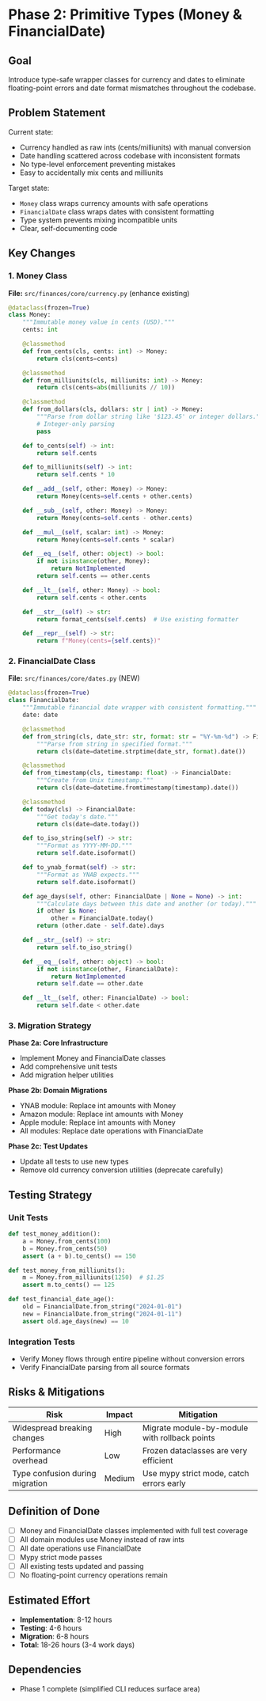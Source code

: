 # Phase 2: Primitive Types (Money & FinancialDate)

## Goal

Introduce type-safe wrapper classes for currency and dates to eliminate floating-point
errors and date format mismatches throughout the codebase.

## Problem Statement

Current state:
- Currency handled as raw ints (cents/milliunits) with manual conversion
- Date handling scattered across codebase with inconsistent formats
- No type-level enforcement preventing mistakes
- Easy to accidentally mix cents and milliunits

Target state:
- `Money` class wraps currency amounts with safe operations
- `FinancialDate` class wraps dates with consistent formatting
- Type system prevents mixing incompatible units
- Clear, self-documenting code

## Key Changes

### 1. Money Class

**File:** `src/finances/core/currency.py` (enhance existing)

```python
@dataclass(frozen=True)
class Money:
    """Immutable money value in cents (USD)."""
    cents: int

    @classmethod
    def from_cents(cls, cents: int) -> Money:
        return cls(cents=cents)

    @classmethod
    def from_milliunits(cls, milliunits: int) -> Money:
        return cls(cents=abs(milliunits // 10))

    @classmethod
    def from_dollars(cls, dollars: str | int) -> Money:
        """Parse from dollar string like '$123.45' or integer dollars."""
        # Integer-only parsing
        pass

    def to_cents(self) -> int:
        return self.cents

    def to_milliunits(self) -> int:
        return self.cents * 10

    def __add__(self, other: Money) -> Money:
        return Money(cents=self.cents + other.cents)

    def __sub__(self, other: Money) -> Money:
        return Money(cents=self.cents - other.cents)

    def __mul__(self, scalar: int) -> Money:
        return Money(cents=self.cents * scalar)

    def __eq__(self, other: object) -> bool:
        if not isinstance(other, Money):
            return NotImplemented
        return self.cents == other.cents

    def __lt__(self, other: Money) -> bool:
        return self.cents < other.cents

    def __str__(self) -> str:
        return format_cents(self.cents)  # Use existing formatter

    def __repr__(self) -> str:
        return f"Money(cents={self.cents})"
```

### 2. FinancialDate Class

**File:** `src/finances/core/dates.py` (NEW)

```python
@dataclass(frozen=True)
class FinancialDate:
    """Immutable financial date wrapper with consistent formatting."""
    date: date

    @classmethod
    def from_string(cls, date_str: str, format: str = "%Y-%m-%d") -> FinancialDate:
        """Parse from string in specified format."""
        return cls(date=datetime.strptime(date_str, format).date())

    @classmethod
    def from_timestamp(cls, timestamp: float) -> FinancialDate:
        """Create from Unix timestamp."""
        return cls(date=datetime.fromtimestamp(timestamp).date())

    @classmethod
    def today(cls) -> FinancialDate:
        """Get today's date."""
        return cls(date=date.today())

    def to_iso_string(self) -> str:
        """Format as YYYY-MM-DD."""
        return self.date.isoformat()

    def to_ynab_format(self) -> str:
        """Format as YNAB expects."""
        return self.date.isoformat()

    def age_days(self, other: FinancialDate | None = None) -> int:
        """Calculate days between this date and another (or today)."""
        if other is None:
            other = FinancialDate.today()
        return (other.date - self.date).days

    def __str__(self) -> str:
        return self.to_iso_string()

    def __eq__(self, other: object) -> bool:
        if not isinstance(other, FinancialDate):
            return NotImplemented
        return self.date == other.date

    def __lt__(self, other: FinancialDate) -> bool:
        return self.date < other.date
```

### 3. Migration Strategy

**Phase 2a: Core Infrastructure**
- Implement Money and FinancialDate classes
- Add comprehensive unit tests
- Add migration helper utilities

**Phase 2b: Domain Migrations**
- YNAB module: Replace int amounts with Money
- Amazon module: Replace int amounts with Money
- Apple module: Replace int amounts with Money
- All modules: Replace date operations with FinancialDate

**Phase 2c: Test Updates**
- Update all tests to use new types
- Remove old currency conversion utilities (deprecate carefully)

## Testing Strategy

### Unit Tests

```python
def test_money_addition():
    a = Money.from_cents(100)
    b = Money.from_cents(50)
    assert (a + b).to_cents() == 150

def test_money_from_milliunits():
    m = Money.from_milliunits(1250)  # $1.25
    assert m.to_cents() == 125

def test_financial_date_age():
    old = FinancialDate.from_string("2024-01-01")
    new = FinancialDate.from_string("2024-01-11")
    assert old.age_days(new) == 10
```

### Integration Tests

- Verify Money flows through entire pipeline without conversion errors
- Verify FinancialDate parsing from all source formats

## Risks & Mitigations

| Risk | Impact | Mitigation |
|------|--------|------------|
| Widespread breaking changes | High | Migrate module-by-module with rollback points |
| Performance overhead | Low | Frozen dataclasses are very efficient |
| Type confusion during migration | Medium | Use mypy strict mode, catch errors early |

## Definition of Done

- [ ] Money and FinancialDate classes implemented with full test coverage
- [ ] All domain modules use Money instead of raw ints
- [ ] All date operations use FinancialDate
- [ ] Mypy strict mode passes
- [ ] All existing tests updated and passing
- [ ] No floating-point currency operations remain

## Estimated Effort

- **Implementation**: 8-12 hours
- **Testing**: 4-6 hours
- **Migration**: 6-8 hours
- **Total**: 18-26 hours (3-4 work days)

## Dependencies

- Phase 1 complete (simplified CLI reduces surface area)
